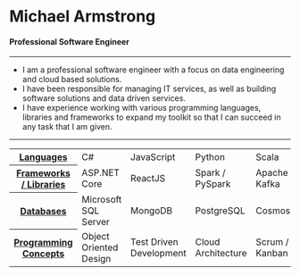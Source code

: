 # Michael Armstrong

#### Professional Software Engineer

---

- I am a professional software engineer with a focus on data engineering and cloud based solutions.
- I have been responsible for managing IT services, as well as building software solutions and data driven services.
- I have experience working with various programming languages, libraries and frameworks to expand my toolkit so that I can succeed in any task that I am given.

---

<table>
    <tr>
        <th><ins>Languages</ins></th>
        <td>C#</td>
        <td>JavaScript</td>
        <td>Python</td>
        <td>Scala</td>
    </tr>
    <tr>
        <th><ins>Frameworks / Libraries</ins></th>
        <td>ASP.NET Core</td>
        <td>ReactJS</td>
        <td>Spark / PySpark</td>
        <td>Apache Kafka</td>        
    </tr>
    <tr>
        <th><ins>Databases</ins></th>
        <td>Microsoft SQL Server</td>        
        <td>MongoDB</td>
        <td>PostgreSQL</td>
        <td>CosmosDB</td>
    </tr>
    <tr>
        <th><ins>Programming Concepts</ins></th>
        <td>Object Oriented Design</td>
        <td>Test Driven Development</td>
        <td>Cloud Architecture</td>
        <td>Scrum / Kanban</td>
    </tr>
</table>
